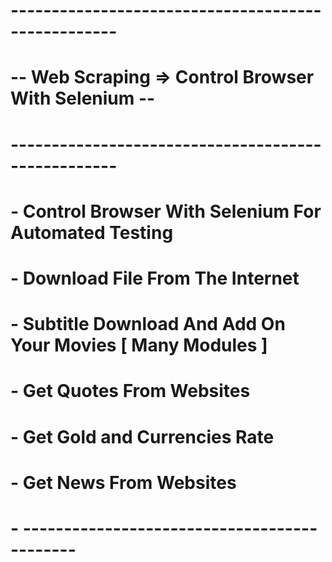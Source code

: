 # ---------------------------------------------------
# -- Web Scraping => Control Browser With Selenium --
# ---------------------------------------------------
# - Control Browser With Selenium For Automated Testing
# - Download File From The Internet
# - Subtitle Download And Add On Your Movies [ Many Modules ]
# - Get Quotes From Websites
# - Get Gold and Currencies Rate
# - Get News From Websites
# - --------------------------------------------